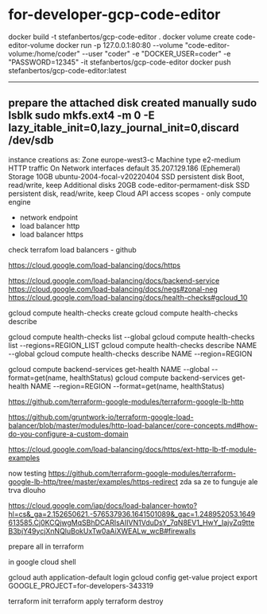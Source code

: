 # for-developer-gcp-code-editor
docker build -t stefanbertos/gcp-code-editor .
docker volume create code-editor-volume
docker run -p 127.0.0.1:80:80 --volume "code-editor-volume:/home/coder" --user "coder" -e "DOCKER_USER=coder" -e "PASSWORD=12345" -it stefanbertos/gcp-code-editor
docker push stefanbertos/gcp-code-editor:latest

--------------------------------------------------------------
prepare the attached disk created manually
sudo lsblk
sudo mkfs.ext4 -m 0 -E lazy_itable_init=0,lazy_journal_init=0,discard /dev/sdb
---------------------------------------------------------------
instance creations as:
Zone europe-west3-c
Machine type e2-medium
HTTP traffic On
Network interfaces default 35.207.129.186 (Ephemeral)
Storage 10GB ubuntu-2004-focal-v20220404 SSD persistent disk Boot, read/write, keep
Additional disks 20GB code-editor-permament-disk SSD persistent disk, read/write, keep
Cloud API access scopes - only compute engine


- network endpoint
- load balancer http
- load balancer https

check terrafom load balancers - github

https://cloud.google.com/load-balancing/docs/https

https://cloud.google.com/load-balancing/docs/backend-service
https://cloud.google.com/load-balancing/docs/negs#zonal-neg
https://cloud.google.com/load-balancing/docs/health-checks#gcloud_10

gcloud compute health-checks create
gcloud compute health-checks describe

gcloud compute health-checks list --global
gcloud compute health-checks list --regions=REGION_LIST
gcloud compute health-checks describe NAME --global
gcloud compute health-checks describe NAME --region=REGION

gcloud compute backend-services get-health NAME --global --format=get(name, healthStatus)
gcloud compute backend-services get-health NAME --region=REGION --format=get(name, healthStatus)

https://github.com/terraform-google-modules/terraform-google-lb-http

https://github.com/gruntwork-io/terraform-google-load-balancer/blob/master/modules/http-load-balancer/core-concepts.md#how-do-you-configure-a-custom-domain

https://cloud.google.com/load-balancing/docs/https/ext-http-lb-tf-module-examples


now testing https://github.com/terraform-google-modules/terraform-google-lb-http/tree/master/examples/https-redirect
zda sa ze to funguje ale trva dlouho

https://cloud.google.com/iap/docs/load-balancer-howto?hl=cs&_ga=2.152650621.-576537936.1641501089&_gac=1.248952053.1649613585.Cj0KCQjwgMqSBhDCARIsAIIVN1VduDsY_7qN8EV1_HwY_IajvZq9tteB3bjY49ycjXnNQluBokUxTw0aAiXWEALw_wcB#firewalls

prepare all in terraform

in google cloud shell

gcloud auth application-default login
gcloud config get-value project
export GOOGLE_PROJECT=for-developers-343319

terraform init
terraform apply 
terraform destroy